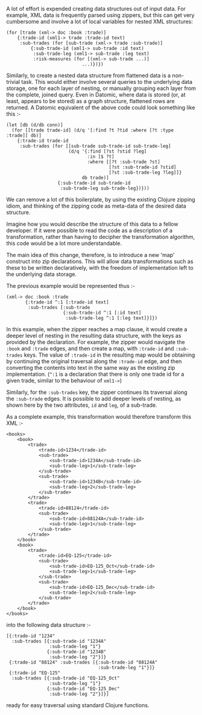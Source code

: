 A lot of effort is expended creating data structures out of input data. For example, XML data is frequently parsed using zippers, but this can get very cumbersome and involve a lot of local variables for nested XML structures:

    (for [trade (xml-> doc :book :trade)] 
        {:trade-id (xml1-> trade :trade-id text) 
		 :sub-trades (for [sub-trade (xml-> trade :sub-trade)] 
		     {:sub-trade-id (xml1-> sub-trade :id text) 
			  :sub-trade-leg (xml1-> sub-trade :leg text)
			  :risk-measures (for [(xml-> sub-trade ...)] 
			                    ...)})})
								
Similarly, to create a nested data structure from flattened data is a
non-trivial task. This would either involve several queries to the
underlying data storage, one for each layer of nesting, or manually
grouping each layer from the complete, joined query. Even in Datomic,
where data is stored (or, at least, appears to be stored) as a graph
structure, flattened rows are returned. A Datomic equivalent of the
above code could look something like this :-

    (let [db (d/db conn)]
      (for [[trade trade-id] (d/q '[:find ?t ?tid :where [?t :type :trade]] db)]
        {:trade-id trade-id
         :sub-trades (for [[sub-trade sub-trade-id sub-trade-leg]
                           (d/q '{:find [?st ?stid ?leg]
                                  :in [$ ?t]
                                  :where [[?t :sub-trade ?st]
                                          [?st :sub-trade-id ?stid]
                                          [?st :sub-trade-leg ?leg]]}
                                db trade)]
                       {:sub-trade-id sub-trade-id
                        :sub-trade-leg sub-trade-leg})}))
	
We can remove a lot of this boilerplate, by using the existing Clojure
zipping idiom, and thinking of the zipping code as meta-data of the
desired data structure. 

Imagine how you would describe the structure of this data to a fellow
developer. If it were possible to read the code as a description of a
transformation, rather than having to decipher the transformation
algorithm, this code would be a lot more understandable.

The main idea of this change, therefore, is to introduce a new 'map'
construct into zip declarations. This will allow data transformations
such as these to be written declaratively, with the freedom of
implementation left to the underlying data storage.

The previous example would be represented thus :-

    (xml-> doc :book :trade
           {:trade-id ^:1 [:trade-id text]
		    :sub-trades [:sub-trade
			             {:sub-trade-id ^:1 [:id text]
						  :sub-trade-leg ^:1 [:leg text]}]})

In this example, when the zipper reaches a map clause, it would create
a deeper level of nesting in the resulting data structure, with the
keys as provided by the declaration. For example, the zipper would
navigate the ```:book``` and ```:trade``` edges, and then create a
map, with ```:trade-id``` and ```:sub-trades``` keys. The value of
```:trade-id``` in the resulting map would be obtaining by continuing
the original traversal along the ```:trade-id``` edge, and then
converting the contents into text in the same way as the existing zip
implementation. (```^:1``` is a declaration that there is only one
trade id for a given trade, similar to the behaviour of ```xml1->```)

Similarly, for the ```:sub-trades``` key, the zipper continues its
traversal along the ```:sub-trade``` edges. It is possible to add
deeper levels of nesting, as shown here by the two attributes,
```id``` and ```leg```, of a sub-trade.

As a complete example, this transformation would therefore transform
this XML :-

	<books>
		<book>
			<trade>
				<trade-id>1234</trade-id>
				<sub-trade>
					<sub-trade-id>1234A</sub-trade-id>
					<sub-trade-leg>1</sub-trade-leg>
				</sub-trade>
				<sub-trade>
					<sub-trade-id>1234B</sub-trade-id>
					<sub-trade-leg>2</sub-trade-leg>
				</sub-trade>
			</trade>
			<trade>
				<trade-id>88124</trade-id>
				<sub-trade>
					<sub-trade-id>88124A</sub-trade-id>
					<sub-trade-leg>1</sub-trade-leg>
				</sub-trade>
			</trade>
		</book>
		<book>
			<trade>
				<trade-id>EQ-125</trade-id>
				<sub-trade>
					<sub-trade-id>EQ-125_Oct</sub-trade-id>
					<sub-trade-leg>1</sub-trade-leg>
				</sub-trade>
				<sub-trade>
					<sub-trade-id>EQ-125_Dec</sub-trade-id>
					<sub-trade-leg>2</sub-trade-leg>
				</sub-trade>
			</trade>
		</book>
	</books>
	
into the following data structure :-
	
    [{:trade-id "1234"
      :sub-trades [{:sub-trade-id "1234A"
                    :sub-trade-leg "1"}
                   {:sub-trade-id "1234B"
                    :sub-trade-leg "2"}]}
     {:trade-id "88124" :sub-trades [{:sub-trade-id "88124A"
                                      :sub-trade-leg "1"}]}
     {:trade-id "EQ-125"
      :sub-trades [{:sub-trade-id "EQ-125_Oct"
                    :sub-trade-leg "1"}
                   {:sub-trade-id "EQ-125_Dec"
                    :sub-trade-leg "2"}]}]

ready for easy traversal using standard Clojure functions.

